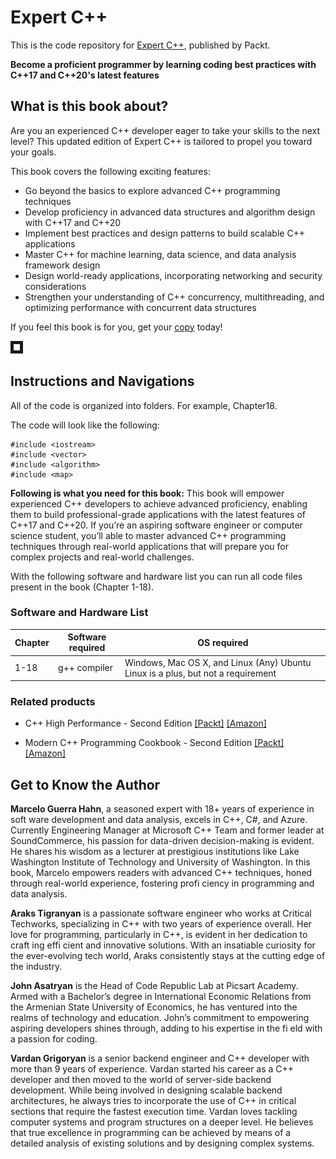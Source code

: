 # Expert C++

<a href="https://www.packtpub.com/product/expert-c-second-edition/9781804617830?utm_source=github&utm_medium=repository&utm_campaign="><img src="https://content.packt.com/B19043/cover_image_small.jpg" alt="" height="256px" align="right"></a>

This is the code repository for [Expert C++](https://www.packtpub.com/product/expert-c-second-edition/9781804617830?utm_source=github&utm_medium=repository&utm_campaign=), published by Packt.

**Become a proficient programmer by learning coding best practices with C++17 and C++20's latest features**

## What is this book about?
Are you an experienced C++ developer eager to take your skills to the next level? This updated edition of Expert C++ is tailored to propel you toward your goals.

This book covers the following exciting features:
* Go beyond the basics to explore advanced C++ programming techniques
* Develop proficiency in advanced data structures and algorithm design with C++17 and C++20
* Implement best practices and design patterns to build scalable C++ applications
* Master C++ for machine learning, data science, and data analysis framework design
* Design world-ready applications, incorporating networking and security considerations
* Strengthen your understanding of C++ concurrency, multithreading, and optimizing performance with concurrent data structures

If you feel this book is for you, get your [copy](https://www.amazon.com/dp/1804617830) today!

<a href="https://www.packtpub.com/?utm_source=github&utm_medium=banner&utm_campaign=GitHubBanner"><img src="https://raw.githubusercontent.com/PacktPublishing/GitHub/master/GitHub.png" 
alt="https://www.packtpub.com/" border="5" /></a>

## Instructions and Navigations
All of the code is organized into folders. For example, Chapter18.

The code will look like the following:
```
#include <iostream>
#include <vector>
#include <algorithm>
#include <map>
```

**Following is what you need for this book:**
This book will empower experienced C++ developers to achieve advanced proficiency, enabling them to build professional-grade applications with the latest features of C++17 and C++20. If you’re an aspiring software engineer or computer science student, you’ll able to master advanced C++ programming techniques through real-world applications that will prepare you for complex projects and real-world challenges.

With the following software and hardware list you can run all code files present in the book (Chapter 1-18).
### Software and Hardware List
| Chapter | Software required | OS required |
| -------- | ------------------------------------ | ----------------------------------- |
| 1-18 | g++ compiler | Windows, Mac OS X, and Linux (Any) Ubuntu Linux is a plus, but not a requirement |


### Related products
* C++ High Performance - Second Edition [[Packt]](https://www.packtpub.com/product/c-high-performance-second-edition/9781839216541?utm_source=github&utm_medium=repository&utm_campaign=9781839216541) [[Amazon]](https://www.amazon.com/dp/1839216549)

* Modern C++ Programming Cookbook - Second Edition [[Packt]](https://www.packtpub.com/product/modern-c-programming-cookbook-second-edition/9781800208988?utm_source=github&utm_medium=repository&utm_campaign=9781800208988) [[Amazon]](https://www.amazon.com/dp/1800208987)


## Get to Know the Author
**Marcelo Guerra Hahn**, a seasoned expert with 18+ years of experience in soft ware development and
data analysis, excels in C++, C#, and Azure. Currently Engineering Manager at Microsoft C++ Team and
former leader at SoundCommerce, his passion for data-driven decision-making is evident. He shares
his wisdom as a lecturer at prestigious institutions like Lake Washington Institute of Technology and
University of Washington. In this book, Marcelo empowers readers with advanced C++ techniques,
honed through real-world experience, fostering profi ciency in programming and data analysis.

**Araks Tigranyan**
is a passionate software engineer who works at Critical Techworks, specializing in
C++ with two years of experience overall. Her love for programming, particularly in C++, is evident
in her dedication to craft ing effi cient and innovative solutions. With an insatiable curiosity for the
ever-evolving tech world, Araks consistently stays at the cutting edge of the industry.

**John Asatryan**
is the Head of Code Republic Lab at Picsart Academy. Armed with a Bachelor’s degree
in International Economic Relations from the Armenian State University of Economics, he has ventured
into the realms of technology and education. John’s commitment to empowering aspiring developers
shines through, adding to his expertise in the fi eld with a passion for coding.

**Vardan Grigoryan**
is a senior backend engineer and C++ developer with more than 9 years of
experience. Vardan started his career as a C++ developer and then moved to the world of server-side
backend development. While being involved in designing scalable backend architectures, he always
tries to incorporate the use of C++ in critical sections that require the fastest execution time. Vardan
loves tackling computer systems and program structures on a deeper level. He believes that true
excellence in programming can be achieved by means of a detailed analysis of existing solutions and
by designing complex systems.

